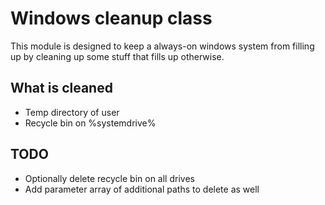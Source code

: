 # Windows cleanup class #

This module is designed to keep a always-on windows system from filling up by cleaning up some stuff that fills up otherwise.

## What is cleaned ##
* Temp directory of user
* Recycle bin on %systemdrive%

## TODO ##
* Optionally delete recycle bin on all drives
* Add parameter array of additional paths to delete as well

